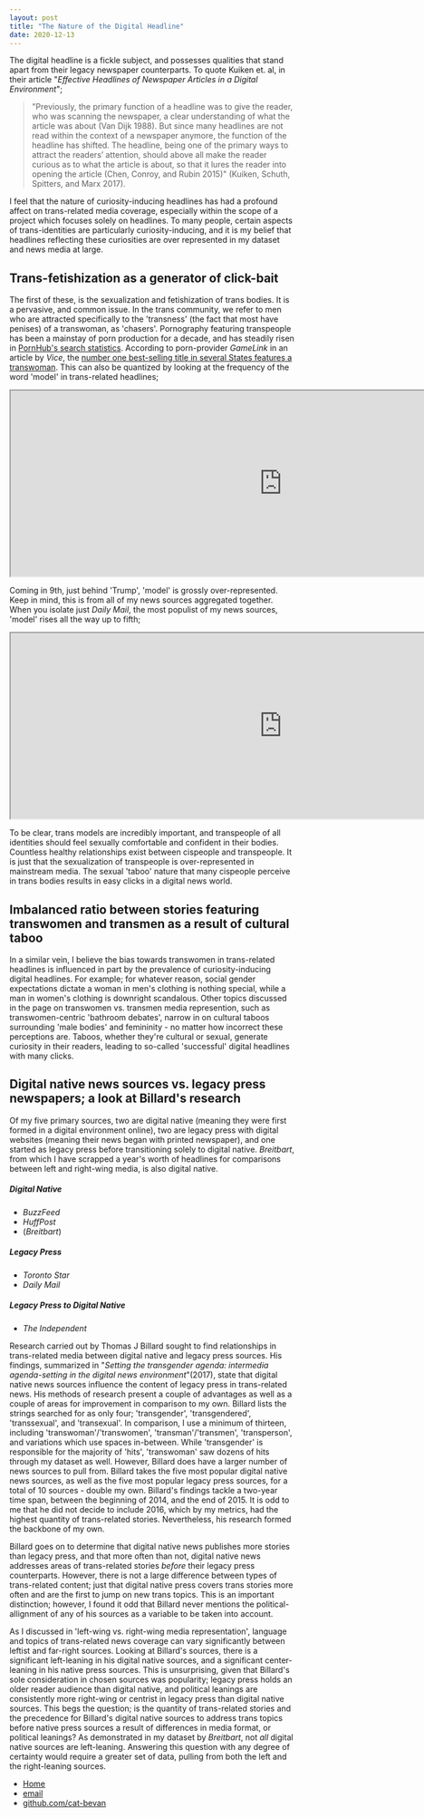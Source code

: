 ```yaml
---
layout: post
title: "The Nature of the Digital Headline"
date: 2020-12-13
---
```


The digital headline is a fickle subject, and possesses qualities that stand apart from their legacy newspaper counterparts. To quote Kuiken et. al, in their article "*Effective Headlines of Newspaper Articles in a Digital Environment*"; 

> "Previously, the primary function of a headline was to give the reader, who was scanning the newspaper, a clear understanding of what the article was about (Van Dijk 1988). But since many headlines are not read within the context of a newspaper anymore, the function of the headline has shifted. The headline, being one of the primary ways to attract the readers’ attention, should above all make the reader curious as to what the article is about, so that it lures the reader into opening the article (Chen, Conroy, and Rubin 2015)" (Kuiken, Schuth, Spitters, and Marx 2017). 

I feel that the nature of curiosity-inducing headlines has had a profound affect on trans-related media coverage, especially within the scope of a project which focuses solely on headlines. To many people, certain aspects of trans-identities are particularly curiosity-inducing, and it is my belief that headlines reflecting these curiosities are over represented in my dataset and news media at large.

## Trans-fetishization as a generator of click-bait

The first of these, is the sexualization and fetishization of trans bodies. It is a pervasive, and common issue. In the trans community, we refer to men who are attracted specifically to the 'transness' (the fact that most have penises) of a transwoman, as 'chasers'. Pornography featuring transpeople has been a mainstay of porn production for a decade, and has steadily risen in [PornHub's search statistics](https://www.pornhub.com/insights/transgender-searches). According to porn-provider *GameLink* in an article by *Vice*, the [number one best-selling title in several States features a transwoman](https://www.vice.com/en/article/pg7jgv/take-a-guess-at-what-the-most-downloaded-kind-of-porn-is-in-anti-lgbt-states). This can also be quantized by looking at the frequency of the word 'model' in trans-related headlines;

<iframe style='width: 957px; height: 328px;' src='https://voyant-tools.org/tool/Summary/?stopList=keywords-982b3f380ab42a8058c65bdd00aef59c&limit=10&corpus=4a4f35b9820885723525f81c34dcd9d0'></iframe>

Coming in 9th, just behind 'Trump', 'model' is grossly over-represented. Keep in mind, this is from all of my news sources aggregated together. When you isolate just *Daily Mail*, the most populist of my news sources, 'model' rises all the way up to fifth;

<iframe style='width: 957px; height: 328px;' src='https://voyant-tools.org/tool/Summary/?stopList=keywords-2ad5956e481d10493d906bd2f2d8a6b8&limit=10&corpus=afdcc34278d86e40bc5346a33d33f391'></iframe>

To be clear, trans models are incredibly important, and transpeople of all identities should feel sexually comfortable and confident in their bodies. Countless healthy relationships exist between cispeople and transpeople. It is just that the sexualization of transpeople is over-represented in mainstream media. The sexual 'taboo' nature that many cispeople perceive in trans bodies results in easy clicks in a digital news world.

## Imbalanced ratio between stories featuring transwomen and transmen as a result of cultural taboo

In a similar vein, I believe the bias towards transwomen in trans-related headlines is influenced in part by the prevalence of curiosity-inducing digital headlines. For example; for whatever reason, social gender expectations dictate a woman in men's clothing is nothing special, while a man in women's clothing is downright scandalous. Other topics discussed in the page on transwomen vs. transmen media represention, such as transwomen-centric 'bathroom debates', narrow in on cultural taboos surrounding 'male bodies' and femininity - no matter how incorrect these perceptions are. Taboos, whether they're cultural or sexual, generate curiosity in their readers, leading to so-called 'successful' digital headlines with many clicks.

## Digital native news sources vs. legacy press newspapers; a look at Billard's research

Of my five primary sources, two are digital native (meaning they were first formed in a digital environment online), two are legacy press with digital websites (meaning their news began with printed newspaper), and one started as legacy press before transitioning solely to digital native. *Breitbart*, from which I have scrapped a year's worth of headlines for comparisons between left and right-wing media, is also digital native.

##### Digital Native
* *BuzzFeed*
* *HuffPost*
* (*Breitbart*)
##### Legacy Press
* *Toronto Star*
* *Daily Mail*
##### Legacy Press to Digital Native
* *The Independent*

Research carried out by Thomas J Billard sought to find relationships in trans-related media between digital native and legacy press sources. His findings, summarized in "*Setting the transgender agenda: intermedia agenda-setting in the digital news environment*"(2017), state that digital native news sources influence the content of legacy press in trans-related news. His methods of research present a couple of advantages as well as a couple of areas for improvement in comparison to my own. Billard lists the strings searched for as only four; 'transgender', 'transgendered', 'transsexual', and 'transexual'. In comparison, I use a minimum of thirteen, including 'transwoman'/'transwomen', 'transman'/'transmen', 'transperson', and variations which use spaces in-between. While 'transgender' is responsible for the majority of 'hits', 'transwoman' saw dozens of hits through my dataset as well. However, Billard does have a larger number of news sources to pull from. Billard takes the five most popular digital native news sources, as well as the five most popular legacy press sources, for a total of 10 sources - double my own. Billard's findings tackle a two-year time span, between the beginning of 2014, and the end of 2015. It is odd to me that he did not decide to include 2016, which by my metrics, had the highest quantity of trans-related stories. Nevertheless, his research formed the backbone of my own. 

Billard goes on to determine that digital native news publishes more stories than legacy press, and that more often than not, digital native news addresses areas of trans-related stories *before* their legacy press counterparts. However, there is not a large difference between types of trans-related content; just that digital native press covers trans stories more often and are the first to jump on new trans topics. This is an important distinction; however, I found it odd that Billard never mentions the political-allignment of any of his sources as a variable to be taken into account. 

As I discussed in 'left-wing vs. right-wing media representation', language and topics of trans-related news coverage can vary significantly between leftist and far-right sources. Looking at Billard's sources, there is a significant left-leaning in his digital native sources, and a significant center-leaning in his native press sources. This is unsurprising, given that Billard's sole consideration in chosen sources was popularity; legacy press holds an older reader audience than digital native, and political leanings are consistently more right-wing or centrist in legacy press than digital native sources. This begs the question; is the quantity of trans-related stories and the precedence for Billard's digital native sources to address trans topics before native press sources a result of differences in media format, or political leanings? As demonstrated in my dataset by *Breitbart*, not *all* digital native sources are left-leaning. Answering this question with any degree of certainty would require a greater set of data, pulling from both the left and the right-leaning sources.

<footer>
	<ul>
	    <li><a href="/">Home</a></li>
	    <li><a href="mailto:catherinebevan@ualberta.ca">email</a></li>
	    <li><a href="https://github.com/cat-bevan">github.com/cat-bevan</a></li>
	</ul>
</footer>
